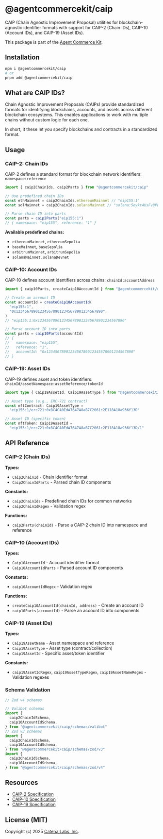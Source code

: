# @agentcommercekit/caip

CAIP (Chain Agnostic Improvement Proposal) utilities for blockchain-agnostic identifier formats with support for CAIP-2 (Chain IDs), CAIP-10 (Account IDs), and CAIP-19 (Asset IDs).

This package is part of the [Agent Commerce Kit](https://www.agentcommercekit.com).

## Installation

```sh
npm i @agentcommercekit/caip
# or
pnpm add @agentcommercekit/caip
```

## What are CAIP IDs?

Chain Agnostic Improvement Proposals (CAIPs) provide standardized formats for identifying blockchains, accounts, and assets across different blockchain ecosystems. This enables applications to work with multiple chains without custom logic for each one.

In short, it these let you specify blockchains and contracts in a standardized format.

## Usage

### CAIP-2: Chain IDs

CAIP-2 defines a standard format for blockchain network identifiers: `namespace:reference`

```ts
import { caip2ChainIds, caip2Parts } from "@agentcommercekit/caip"

// Use predefined chain IDs
const ethMainnet = caip2ChainIds.ethereumMainnet // "eip155:1"
const solMainnet = caip2ChainIds.solanaMainnet // "solana:5eykt4UsFv8P8NJdTREpY1vzqKqZKvdp"

// Parse chain ID into parts
const parts = caip2Parts("eip155:1")
// { namespace: "eip155", reference: "1" }
```

**Available predefined chains:**

- `ethereumMainnet`, `ethereumSepolia`
- `baseMainnet`, `baseSepolia`
- `arbitrumMainnet`, `arbitrumSepolia`
- `solanaMainnet`, `solanaDevnet`

### CAIP-10: Account IDs

CAIP-10 defines account identifiers across chains: `chainId:accountAddress`

```ts
import { caip10Parts, createCaip10AccountId } from "@agentcommercekit/caip"

// Create an account ID
const accountId = createCaip10AccountId(
  "eip155:1",
  "0x1234567890123456789012345678901234567890",
)
// "eip155:1:0x1234567890123456789012345678901234567890"

// Parse account ID into parts
const parts = caip10Parts(accountId)
// {
//   namespace: "eip155",
//   reference: "1",
//   accountId: "0x1234567890123456789012345678901234567890"
// }
```

### CAIP-19: Asset IDs

CAIP-19 defines asset and token identifiers: `chainId/assetNamespace:assetReference/tokenId`

```ts
import type { Caip19AssetId, Caip19AssetType } from "@agentcommercekit/caip"

// Asset type (e.g., ERC-721 contract)
const nftContract: Caip19AssetType =
  "eip155:1/erc721:0xBC4CA0EdA7647A8aB7C2061c2E118A18a936f13D"

// Asset ID (specific token)
const nftToken: Caip19AssetId =
  "eip155:1/erc721:0xBC4CA0EdA7647A8aB7C2061c2E118A18a936f13D/1"
```

## API Reference

### CAIP-2 (Chain IDs)

**Types:**

- `Caip2ChainId` - Chain identifier format
- `Caip2ChainIdParts` - Parsed chain ID components

**Constants:**

- `caip2ChainIds` - Predefined chain IDs for common networks
- `caip2ChainIdRegex` - Validation regex

**Functions:**

- `caip2Parts(chainId)` - Parse a CAIP-2 chain ID into namespace and reference

### CAIP-10 (Account IDs)

**Types:**

- `Caip10AccountId` - Account identifier format
- `Caip10AccountIdParts` - Parsed account ID components

**Constants:**

- `caip10AccountIdRegex` - Validation regex

**Functions:**

- `createCaip10AccountId(chainId, address)` - Create an account ID
- `caip10Parts(accountId)` - Parse an account ID into components

### CAIP-19 (Asset IDs)

**Types:**

- `Caip19AssetName` - Asset namespace and reference
- `Caip19AssetType` - Asset type (contract/collection)
- `Caip19AssetId` - Specific asset/token identifier

**Constants:**

- `caip19AssetIdRegex`, `caip19AssetTypeRegex`, `caip19AssetNameRegex` - Validation regexes

### Schema Validation

```ts
// Zod v4 schemas

// Valibot schemas
import {
  caip2ChainIdSchema,
  caip10AccountIdSchema,
} from "@agentcommercekit/caip/schemas/valibot"
// Zod v3 schemas
import {
  caip2ChainIdSchema,
  caip10AccountIdSchema,
} from "@agentcommercekit/caip/schemas/zod/v3"
import {
  caip2ChainIdSchema,
  caip10AccountIdSchema,
} from "@agentcommercekit/caip/schemas/zod/v4"
```

## Resources

- [CAIP-2 Specification](https://github.com/ChainAgnostic/CAIPs/blob/main/CAIPs/caip-2.md)
- [CAIP-10 Specification](https://github.com/ChainAgnostic/CAIPs/blob/main/CAIPs/caip-10.md)
- [CAIP-19 Specification](https://github.com/ChainAgnostic/CAIPs/blob/main/CAIPs/caip-19.md)

## License (MIT)

Copyright (c) 2025 [Catena Labs, Inc](https://catenalabs.com).
